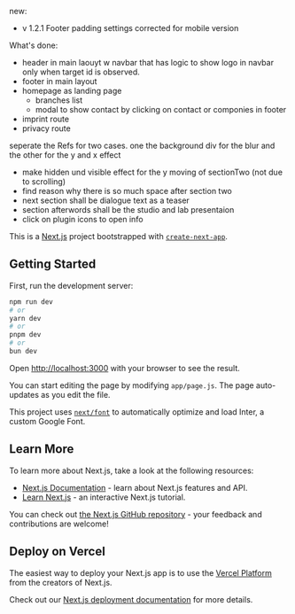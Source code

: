 new:

- v 1.2.1 Footer padding settings corrected for mobile version

What's done:

- header in main laouyt w navbar that has logic to show logo in navbar only when target id is observed.
- footer in main layout
- homepage as landing page
  - branches list
  - modal to show contact by clicking on contact or componies in footer
- imprint route
- privacy route

seperate the Refs for two cases. one the background div for the blur and the other for the y and x effect

- make hidden und visible effect for the y moving of sectionTwo (not due to scrolling)
- find reason why there is so much space after section two
- next section shall be dialogue text as a teaser
- section afterwords shall be the studio and lab presentaion
- click on plugin icons to open info

This is a [Next.js](https://nextjs.org/) project bootstrapped with [`create-next-app`](https://github.com/vercel/next.js/tree/canary/packages/create-next-app).

## Getting Started

First, run the development server:

```bash
npm run dev
# or
yarn dev
# or
pnpm dev
# or
bun dev
```

Open [http://localhost:3000](http://localhost:3000) with your browser to see the result.

You can start editing the page by modifying `app/page.js`. The page auto-updates as you edit the file.

This project uses [`next/font`](https://nextjs.org/docs/basic-features/font-optimization) to automatically optimize and load Inter, a custom Google Font.

## Learn More

To learn more about Next.js, take a look at the following resources:

- [Next.js Documentation](https://nextjs.org/docs) - learn about Next.js features and API.
- [Learn Next.js](https://nextjs.org/learn) - an interactive Next.js tutorial.

You can check out [the Next.js GitHub repository](https://github.com/vercel/next.js/) - your feedback and contributions are welcome!

## Deploy on Vercel

The easiest way to deploy your Next.js app is to use the [Vercel Platform](https://vercel.com/new?utm_medium=default-template&filter=next.js&utm_source=create-next-app&utm_campaign=create-next-app-readme) from the creators of Next.js.

Check out our [Next.js deployment documentation](https://nextjs.org/docs/deployment) for more details.
